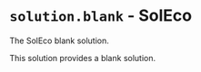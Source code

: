 # `solution.blank` - SolEco

The SolEco blank solution.  

This solution provides a blank solution.  
